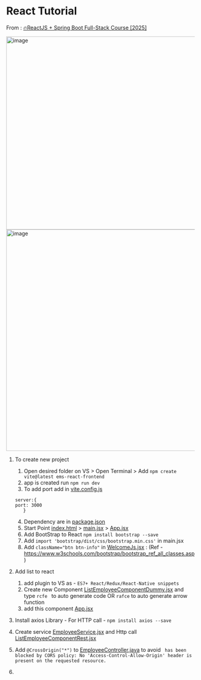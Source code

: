 # React Tutorial

From :   [🔥ReactJS + Spring Boot Full-Stack Course [2025]](https://youtube.com/playlist?list=PLGRDMO4rOGcODJeYSY08lIILkqoydQI2k&si=fMDJOgtFb0q36g7Y)

<img width="1011" height="515" alt="image" src="https://github.com/user-attachments/assets/d48103b4-8291-41e7-a649-1cb6343dc37e" />

<img width="1056" height="591" alt="image" src="https://github.com/user-attachments/assets/bbb2fd1d-53e6-4a30-90a4-34d3e434d2f2" />

1. To create new project 
   1. Open desired folder on VS > Open Terminal > Add ```npm create vite@latest ems-react-frontend```
   2. app is created run ```npm run dev```
   3. To add port add in [vite.config.js](ems-react-frontend/vite.config.js)
   ```shell
   server:{
   port: 3000
      }
   ```
   4. Dependency are in [package.json](ems-react-frontend/package.json)
   5. Start Point [index.html](ems-react-frontend/index.html) > [main.jsx](ems-react-frontend/src/main.jsx) > [App.jsx](ems-react-frontend/src/App.jsx)
   6. Add BootStrap to React ``` npm install bootstrap --save ```
   7. Add ```import 'bootstrap/dist/css/bootstrap.min.css'``` in main.jsx
   8. Add ```className="btn btn-info"``` in [WelcomeJs.jsx](ems-react-frontend/src/WelcomeJs.jsx) :  (Ref - https://www.w3schools.com/bootstrap/bootstrap_ref_all_classes.asp)

2. Add list to react
   1. add plugin to VS as - `ES7+ React/Redux/React-Native snippets`
   2. Create new Component [ListEmployeeComponentDummy.jsx](ems-react-frontend/src/components/ListEmployeeComponentDummy.jsx) and type ```rcfe ``` to  auto generate code OR ```rafce``` to auto generate arrow function
   3. add this component [App.jsx](ems-react-frontend/src/App.jsx)

3. Install axios Library - For HTTP call - ```npm install axios --save```
4. Create service [EmployeeService.jsx](ems-react-frontend/src/services/EmployeeService.jsx) and Http call [ListEmployeeComponentRest.jsx](ems-react-frontend/src/components/ListEmployeeComponentRest.jsx)
5. Add ```@CrossOrigin("*")``` to [EmployeeController.java](../../Backend/src/main/java/com/javaguide/fullsatck_backend/controller/EmployeeController.java) to avoid ` has been blocked by CORS policy: No 'Access-Control-Allow-Origin' header is present on the requested resource.`
6. 